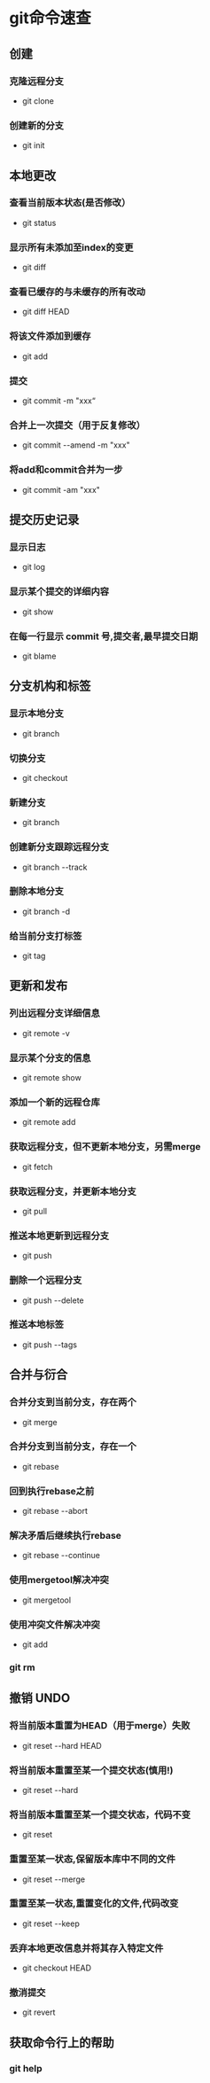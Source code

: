 # git命令速查

## 创建

### 克隆远程分支

- git clone

### 创建新的分支

- git init

## 本地更改

### 查看当前版本状态(是否修改）

- git status

### 显示所有未添加至index的变更

- git diff

### 查看已缓存的与未缓存的所有改动

- git diff HEAD

### 将该文件添加到缓存

- git add <path>

### 提交

- git commit -m "xxx“

### 合并上一次提交（用于反复修改）

- git commit --amend -m "xxx"

### 将add和commit合并为一步

- git commit -am "xxx"

## 提交历史记录

### 显示日志

- git log

### 显示某个提交的详细内容

- git show <commit>

### 在每一行显示 commit 号,提交者,最早提交日期

- git blame <file>

## 分支机构和标签

### 显示本地分支

- git branch

### 切换分支

- git checkout <branch>

### 新建分支

- git branch <new-branch>

### 创建新分支跟踪远程分支

- git branch --track <new><remote>

### 删除本地分支

- git branch -d <branch>

### 给当前分支打标签

- git tag <tag-name>

## 更新和发布

### 列出远程分支详细信息

- git remote -v

### 显示某个分支的信息

- git remote show <remote>

### 添加一个新的远程仓库

- git remote add <remote> <url>

### 获取远程分支，但不更新本地分支，另需merge

- git fetch <remote>

### 获取远程分支，并更新本地分支

- git pull <remote> <branch>

### 推送本地更新到远程分支

- git push <remote> <branch>

### 删除一个远程分支

- git push <remote> --delete <branch>

### 推送本地标签

- git push --tags

## 合并与衍合

### 合并分支到当前分支，存在两个

- git merge <branch>

### 合并分支到当前分支，存在一个

- git rebase <branch>

### 回到执行rebase之前

- git rebase --abort

### 解决矛盾后继续执行rebase

- git rebase --continue

### 使用mergetool解决冲突

- git mergetool

### 使用冲突文件解决冲突

- git add <resolve-file>

### git rm <resolved-file>

## 撤销 UNDO

### 将当前版本重置为HEAD（用于merge）失败

- git reset --hard HEAD

### 将当前版本重置至某一个提交状态(慎用!)

- git reset --hard <commit>

### 将当前版本重置至某一个提交状态，代码不变

- git reset <commit>

### 重置至某一状态,保留版本库中不同的文件

- git reset --merge <commit>

### 重置至某一状态,重置变化的文件,代码改变

- git reset --keep <commit>

### 丢弃本地更改信息并将其存入特定文件

- git checkout HEAD <file>

### 撤消提交

- git revert <commit>

## 获取命令行上的帮助

### git help <command>

